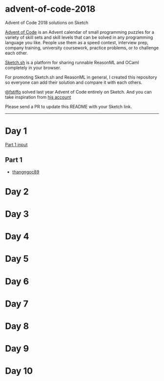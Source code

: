 # advent-of-code-2018
Advent of Code 2018 solutions on Sketch

[Advent of Code](https://adventofcode.com/) is an Advent calendar of small programming puzzles for a variety of skill sets and skill levels that can be solved in any programming language you like. People use them as a speed contest, interview prep, company training, university coursework, practice problems, or to challenge each other.

[Sketch.sh](https://sketch.sh/) is a platform for sharing runnable ReasonML and OCaml completely in your browser. 

For promoting Sketch.sh and ReasonML in general, I created this repository so everyone can add their solution and compare it with each others. 

[@fstiffo](https://sketch.sh/u/fstiffo) solved last year Advent of Code entirely on Sketch. And you can take inspiration from [his account](https://sketch.sh/u/fstiffo)


Please send a PR to update this README with your Sketch link.

---

# Day 1

[Part 1 input](https://sketch.sh/s/waLhXOOdMXf8e0PMxWsyvp/)

## Part 1

- [thangngoc89](https://sketch.sh/s/0WHyOv5Xl37Y0PDO9tlgWq/)

# Day 2

# Day 3

# Day 4

# Day 5

# Day 6

# Day 7

# Day 8

# Day 9

# Day 10
